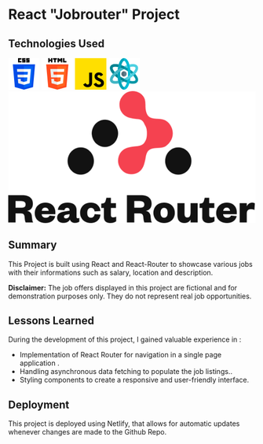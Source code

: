 # React "Jobrouter" Project


## Technologies Used
<img src="../public/css-3.png"/>  <img src="../public/html-5.png"/>  <img src="../public/js.png"/>  <img src="../public/structure.png"/> <img src="../public/react-router.png">


## Summary
This Project is built using React and React-Router to showcase various jobs with their informations such as salary, location and description. 

**Disclaimer:** The job offers displayed in this project are fictional and for demonstration purposes only. They do not represent real job opportunities.


## Lessons Learned
During the development of this project, I gained valuable experience in : 
<ul>
    <li>Implementation of React Router for navigation in a single page application .</li>
    <li>Handling asynchronous data fetching to populate the job listings..</li>
    <li>Styling components to create a responsive and user-friendly interface.</li>
</ul>     


## Deployment

 This project is deployed using Netlify, that allows for automatic updates whenever changes are made to the Github Repo.
